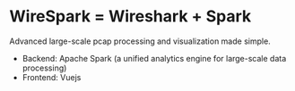 WireSpark = Wireshark + Spark
===============================
Advanced large-scale pcap processing and visualization made simple.

- Backend: Apache Spark (a unified analytics engine for large-scale data processing)
- Frontend: Vuejs
